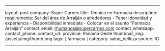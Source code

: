 ---

layout: post
company: Super Carnes
title: Técnico en Farmacia
description: 
requirements: Ser del área de Arraiján o alrededores - Tener idoneidad y experiencia - Disponibilidad inmediata - Colocar en el asunto "Farmacia Arraiján"
contact_email: rhumanos@supercarnes.com
contact_whatsapp:
contact_phone:
contact_url:
province: Panamá Oeste
thumbnail_img: /assets/img/thumb.png
tags: [ farmacia ]
category: salud_belleza
source: IG

---